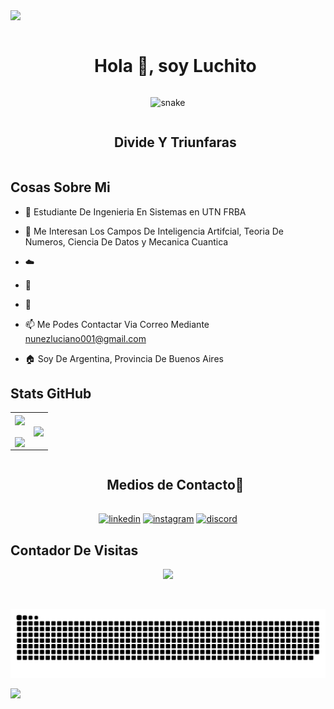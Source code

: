 <!--horizontal divider(gradiant)-->
<img src="https://user-images.githubusercontent.com/73097560/115834477-dbab4500-a447-11eb-908a-139a6edaec5c.gif">

<!--h1 without bottom border-->
<div id="user-content-toc">
  <ul align="center">
    <summary><h1 style="display: inline-block">Hola 👋, soy Luchito</h1></summary>
  </ul>
</div>


<!--- snake -->
<div align="center">
  <img  src="https://giffiles.alphacoders.com/119/119947.gif"
       alt="snake" /></a>
</div>


<!--h2 without bottom border-->
<div id="user-content-toc">
  <ul align="center">
    <summary><h2 style="display: inline-block">Divide Y Triunfaras </h2></summary>
  </ul>
</div>

## Cosas Sobre Mi
<!--Intro start-->
- 🔭 Estudiante De Ingenieria En Sistemas en UTN FRBA

- 🌱 Me Interesan Los Campos De Inteligencia Artifcial, Teoria De Numeros, Ciencia De Datos y Mecanica Cuantica 

- ☁️ 

- 📝 

- 💬 

- 📫 Me Podes Contactar Via Correo Mediante nunezluciano001@gmail.com

- 🏠  Soy De Argentina, Provincia De Buenos Aires 
<!--Intro end-->

## Stats GitHub
<!--- stats & Trophy (start) -->
<p align="center">
  <!--- stats (start) -->
<table align="center">
<tr border="none">
<td width="50%" align="center">
  
  <img  align="center"  src="https://github-readme-stats.vercel.app/api?username=luchito12&theme=algolia&show_icons=true&hide_border=true&count_private=true" />
  <br></br>
  <img  align="center"  src="https://github-readme-streak-stats.herokuapp.com/?user=luchito12&theme=algolia&hide_border=true" /> 
</td>

<td width="50%" align="center">

  <img  align="center"  src="https://github-readme-stats.vercel.app/api/top-langs/?username=luchito12&theme=algolia&show_icons=true&hide_border=true&layout=compact" />
  
  </td>
</tr>
</table>
<!--- stats (end) -->


<!-- Connect with me -->
<!--h2 without bottom border-->
<div id="user-content-toc">
  <ul align="center">
    <summary><h2 style="display: inline-block">Medios de Contacto🤝</h2></summary>
  </ul>
</div>

<!--icons and links-->
<p align="center">
<a href="https://www.linkedin.com/in/luciano-nu%C3%B1ez-p%C3%A9rez-b795b8216/" target="blank"><img align="center" src="https://i.pinimg.com/564x/6b/ab/30/6bab3017350ca04c6fa05569672bd31e.jpg" alt="linkedin" height="50" width="50" /></a>
<a href="https://www.instagram.com/nunez_luciano/" target="blank"><img align="center" src="https://wallpapers.com/images/hd/instagram-black-background-1920-x-1440-p20ti2xt91fe1h1d.jpg" alt="instagram" height="60" width="80" /></a>
<a href="https://discordapp.com/users/583346979967598614" target="blank"><img align="center" src="https://s.widget-club.com/samples/UrhwlDDkXlOvs21te68LIxYhUyn2/E1HlYJV1IQKBKSYQBXuk/56C2068E-8A74-46F4-B8D4-869DEF8BD1A8.jpg?q=70" alt="discord" height="60" width="60" /></a>
  
</p>


## Contador De Visitas
<!-- retro visitor counter -->  
<p align="center" >   
  <img src="https://profile-counter.glitch.me/luchito12/count.svg" />  
</p>
   
  <br>
  <p align="center">
  <img src="https://github.com/DHANOLA/DHANOLA/raw/output/github-contribution-grid-snake.svg" alt="snake"></center>
</p>
<!--horizontal divider(gradiant)-->
<img src="https://user-images.githubusercontent.com/73097560/115834477-dbab4500-a447-11eb-908a-139a6edaec5c.gif">
